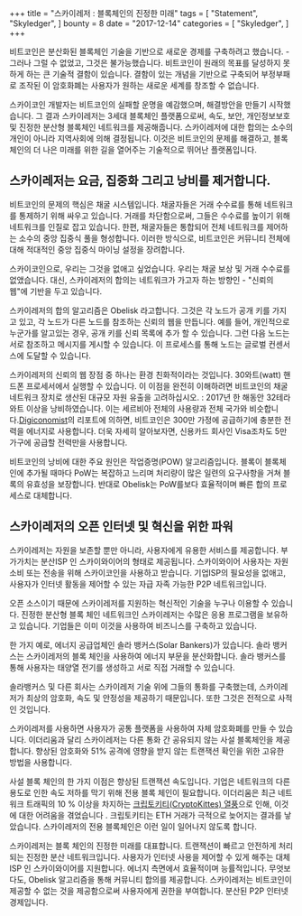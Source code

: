 +++
title = "스카이레저 : 블록체인의 진정한 미래"
tags = [
    "Statement",
    "Skyledger",
]
bounty = 8
date = "2017-12-14"
categories = [
    "Skyledger",
]
+++

비트코인은 분산화된 블록체인 기술을 기반으로 새로운 경제를 구축하려고 했습니다. - 그러나 그럴 수 없었고, 그것은 불가능했습니다. 비트코인이 원래의 목표를 달성하지 못하게 하는 큰 기술적 결함이 있습니다. 결함이 있는 개념을 기반으로 구축되어 부정부패로 조작된 이 암호화폐는 사용자가 원하는 새로운 세계를 창조할 수 없습니다.

스카이코인 개발자는 비트코인의 실패할 운명을 예감했으며, 해결방안을 만들기 시작했습니다. 그 결과 스카이레저는 3세대 블록체인 플랫폼으로써, 속도, 보안, 개인정보보호 및 진정한 분산형 블록체인 네트워크를 제공해줍니다. 스카이레저에 대한 합의는 소수의 개인이 아니라 지역사회에 의해 결정됩니다. 이것은 비트코인의 문제를 해결하고, 블록체인의 더 나은 미래를 위한 길을 열어주는 기술적으로 뛰어난 플랫폼입니다.

## 스카이레저는 요금, 집중화 그리고 낭비를 제거합니다.

비트코인의 문제의 핵심은 채굴 시스템입니다. 채굴자들은 거래 수수료를 통해 네트워크를 통제하기 위해 싸우고 있습니다. 거래를 차단함으로써, 그들은 수수료를 높이기 위해 네트워크를 인질로 잡고 있습니다. 한편, 채굴자들은 통합되어 전체 네트워크를 제어하는 소수의 중앙 집중식 풀을 형성합니다. 이러한 방식으로, 비트코인은 커뮤니티 전체에 대해 적대적인 중앙 집중식 마이닝 설정을 장려합니다.

스카이코인으로, 우리는 그것을 없애고 싶었습니다. 우리는 채굴 보상 및 거래 수수료를 없앴습니다. 대신, 스카이레저의 합의는 네트워크가 가고자 하는 방향인 - "신뢰의 웹"에 기반을 두고 있습니다.

스카이레저의 합의 알고리즘은 Obelisk 라고합니다. 그것은 각 노드가 공개 키를 가지고 있고, 각 노드가 다른 노드를 참조하는 신뢰의 웹을 만듭니다. 예를 들어, 개인적으로 누군가를 알고있는 경우, 공개 키를 신뢰 목록에 추가 할 수 있습니다. 그런 다음 노드는 서로 참조하고 메시지를 게시할 수 있습니다. 이 프로세스를 통해 노드는 글로벌 컨센서스에 도달할 수 있습니다.

스카이레저의 신뢰의 웹 장점 중 하나는 환경 친화적이라는 것입니다. 30와트(watt) 핸드폰 프로세서에서 실행할 수 있습니다. 이 이점을 완전히 이해하려면 비트코인의 채굴 네트워크 장치로 생산된 대규모 자원 유출을 고려하십시오. : 2017년 한 해동안 32테라 와트 이상을 낭비하였습니다. 이는 세르비아 전체의 사용량과 전체 국가와 비슷합니다.[Digiconomist](https://digiconomist.net/bitcoin-energy-consumption)의 리포트에 의하면, 비트코인은 300만 가정에 공급하기에 충분한 전력을 에너지로 사용합니다. 더욱 자세히 알아보자면, 신용카드 회사인 Visa조차도 5만 가구에 공급할 전력만을 사용합니다. 

비트코인의 낭비에 대한 주요 원인은 작업증명(POW) 알고리즘입니다. 블록이 블록체인에 추가될 때마다 PoW는 복잡하고 느리며 처리량이 많은 일련의 요구사항을 거쳐 블록의 유효성을 보장합니다. 반대로 Obelisk는 PoW를보다 효율적이며 빠른 합의 프로세스로 대체합니다.

## 스카이레저의 오픈 인터넷 및 혁신을 위한 파워

스카이레저는 자원을 보존할 뿐만 아니라, 사용자에게 유용한 서비스를 제공합니다. 부가가치는 분산ISP 인 스카이와이어의 형태로 제공됩니다. 스카이와이어 사용자는 자원 소비 또는 전송을 위해 스카이코인을 사용하고 받습니다. 기업ISP의 필요성을 없애고, 사용자가 인터넷 활동을 제어할 수 있는 자급 자족 가능한 P2P 네트워크입니다.

오픈 소스이기 때문에 스카이레저를 지원하는 혁신적인 기술을 누구나 이용할 수 있습니다. 진정한 분산형 블록 체인 네트워크인 스카이레저는 수많은 응용 프로그램을 보유하고 있습니다. 기업들은 이미 이것을 사용하여 비즈니스를 구축하고 있습니다.

한 가지 예로, 에너지 공급업체인 솔라 뱅커스(Solar Bankers)가 있습니다. 솔라 뱅커스는 스카이레저의 블록 체인을 사용하여 에너지 부문을 분산화합니다. 솔라 뱅커스를 통해 사용자는 태양열 전기를 생성하고 서로 직접 거래할 수 있습니다.

솔라뱅커스 및 다른 회사는 스카이레저 기술 위에 그들의 통화를 구축했는데, 스카이레저가 최상의 암호화, 속도 및 안정성을 제공하기 때문입니다. 또한 그것은 전적으로 사적인 것입니다.

스카이레저를 사용하면 사용자가 공통 플랫폼을 사용하여 자체 암호화폐를 만들 수 있습니다. 이더리움과 달리 스카이레저는 다른 통화 간 공유되지 않는 사설 블록체인을 제공합니다. 향상된 암호화와 51% 공격에 영향을 받지 않는 트랜잭션 확인을 위한 고유한 방법을 사용합니다.

사설 블록 체인의 한 가지 이점은 향상된 트랜잭션 속도입니다. 기업은 네트워크의 다른 용도로 인한 속도 저하를 막기 위해 전용 블록 체인이 필요합니다. 이더리움은 최근 네트워크 트래픽의 10 % 이상을 차지하는 [크립토키티(CryptoKittes) 열풍](http://www.bbc.co.uk/news/technology-42237162)으로 인해, 이것에 대한 어려움을 겪었습니다 . 크립토키티는 ETH 거래가 극적으로 늦어지는 결과를 낳았습니다. 스카이레저의 전용 블록체인은 이런 일이 일어나지 않도록 합니다.

스카이레저는 블록 체인의 진정한 미래를 대표합니다. 트랜잭션이 빠르고 안전하게 처리되는 진정한 분산 네트워크입니다. 사용자가 인터넷 사용을 제어할 수 있게 해주는 대체ISP 인 스카이와이어를 지원합니다. 에너지 측면에서 효율적이며 능률적입니다. 무엇보다도, Obelisk 알고리즘을 통해 커뮤니티 합의를 제공합니다. 스카이레저는 비트코인이 제공할 수 없는 것을 제공함으로써 사용자에게 권한을 부여합니다. 분산된 P2P 인터넷 경제입니다.
